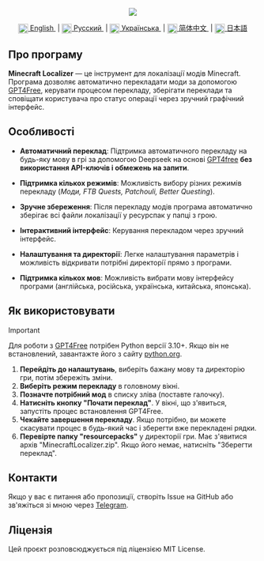 <p align="center">
  <img src="https://github.com/user-attachments/assets/70cb660d-a150-4290-9885-98c08bd1bd1b">
</p>

<div align="center">
  <a href="README.md">
    <img align="center" src="https://github.com/user-attachments/assets/67f5ef5e-09f2-47a4-a3a4-2fd527d6bd02" width="20">
    English
  </a> &nbsp;|
  <a href="README.ru.md">
    <img align="center" src="https://github.com/user-attachments/assets/bdf8afb3-d027-4a28-8f0c-3ee25fcedd56" width="20">
    Русский
  </a> &nbsp;|
  <a href="README.uk.md">
    <img align="center" src="https://github.com/user-attachments/assets/6734f63d-1d28-46ce-9732-790055d5a54a" width="20">
    Українська
  </a> &nbsp;| 
  <a href="README.zh.md">
    <img align="center" src="https://github.com/user-attachments/assets/86d69702-c489-44c1-902a-520b43a92853" width="20">
    简体中文
  </a> &nbsp;| 
  <a href="README.jp.md">
    <img align="center" src="https://github.com/user-attachments/assets/314ff7c7-4b34-4797-b088-db49ce38a991" width="20">
    日本語
  </a>
</div>

## Про програму
**Minecraft Localizer** — це інструмент для локалізації модів Minecraft. Програма дозволяє автоматично перекладати моди за допомогою [GPT4Free](https://github.com/xtekky/gpt4free/), керувати процесом перекладу, зберігати переклади та сповіщати користувача про статус операції через зручний графічний інтерфейс.

## Особливості
- **Автоматичний переклад**: Підтримка автоматичного перекладу на будь-яку мову в грі за допомогою Deepseek на основі [GPT4free](https://github.com/xtekky/gpt4free/) **без використання API-ключів і обмежень на запити**.

- **Підтримка кількох режимів**: Можливість вибору різних режимів перекладу (*Моди, FTB Quests, Patchouli, Better Questing*).

- **Зручне збереження**: Після перекладу модів програма автоматично зберігає всі файли локалізації у ресурспак у папці з грою.

- **Інтерактивний інтерфейс**: Керування перекладом через зручний інтерфейс.

- **Налаштування та директорії**: Легке налаштування параметрів і можливість відкривати потрібні директорії прямо з програми.

- **Підтримка кількох мов**: Можливість вибрати мову інтерфейсу програми (англійська, російська, українська, китайська, японська).

## Як використовувати
> [!IMPORTANT]
> Для роботи з [GPT4Free](https://github.com/xtekky/gpt4free/) потрібен Python версії 3.10+. Якщо він не встановлений, завантажте його з сайту [python.org](https://www.python.org/downloads/).

1. **Перейдіть до налаштувань**, виберіть бажану мову та директорію гри, потім збережіть зміни.
2. **Виберіть режим перекладу** в головному вікні.
3. **Позначте потрібний мод** в списку зліва (поставте галочку).
4. **Натисніть кнопку "Почати переклад"**. У вікні, що з'явиться, запустіть процес встановлення GPT4Free.
5. **Чекайте завершення перекладу**. Якщо потрібно, ви можете скасувати процес в будь-який час і зберегти вже перекладені рядки.
6. **Перевірте папку "resourcepacks"** у директорії гри. Має з'явитися архів "MinecraftLocalizer.zip". Якщо його немає, натисніть "Зберегти переклад".

## Контакти
Якщо у вас є питання або пропозиції, створіть Issue на GitHub або зв'яжіться зі мною через [Telegram](https://t.me/AlexBetekhtin).

## Ліцензія
Цей проєкт розповсюджується під ліцензією MIT License.
